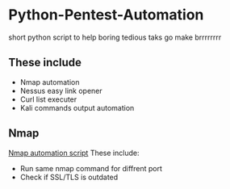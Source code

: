 # Python-Pentest-Automation
short python script to help boring tedious taks go make brrrrrrrr

## These include
- Nmap automation
- Nessus easy link opener
- Curl list executer
- Kali commands output automation

## Nmap
[Nmap automation script](https://github.com/PaulDHaes/Python-Pentest-Automation/tree/main/nmap-automation)
These include:
- Run same nmap command for diffrent port
- Check if SSL/TLS is outdated
